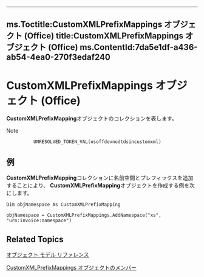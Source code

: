 

---
ms.Toctitle:CustomXMLPrefixMappings オブジェクト (Office)
title:CustomXMLPrefixMappings オブジェクト (Office)
ms.ContentId:7da5e1df-a436-ab54-4ea0-270f3edaf240
---
# CustomXMLPrefixMappings オブジェクト (Office)




**CustomXMLPrefixMapping**オブジェクトのコレクションを表します。

>[!NOTE]
>
              UNRESOLVED_TOKEN_VAL(osoffdevnodtdsincustomxml)
            





## 例
**CustomXMLPrefixMapping**コレクションに名前空間とプレフィックスを追加することにより、 **CustomXMLPrefixMapping**オブジェクトを作成する例を次にします。

```vba
Dim objNamespace As CustomXMLPrefixMapping 
 
objNamespace = CustomXMLPrefixMappings.AddNamespace("xs", "urn:invoice:namespace")
```




## Related Topics

[オブジェクト モデル リファレンス](499c789a-aba2-0fad-649a-0ea964cd3b5e.md)

[CustomXMLPrefixMappings オブジェクトのメンバー](03fb6754-794d-2c9d-5775-8265e3bcb8e9.md)




